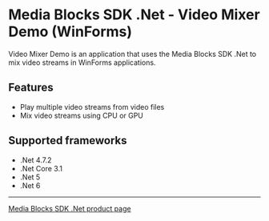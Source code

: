 # Media Blocks SDK .Net - Video Mixer Demo (WinForms)

Video Mixer Demo is an application that uses the Media Blocks SDK .Net to mix video streams in WinForms applications.

## Features

- Play multiple video streams from video files
- Mix video streams using CPU or GPU

## Supported frameworks

- .Net 4.7.2
- .Net Core 3.1
- .Net 5
- .Net 6

---

[Media Blocks SDK .Net product page](https://www.visioforge.com/media-blocks-sdk)
